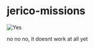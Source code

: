 # jerico-missions

![Yes](https://media2.giphy.com/media/dHpnnC7CdvO5G/giphy.gif?cid=ecf05e47agbaqqy3t9jmeisp2kkwzjhvj90hma0dv0rma3wj&rid=giphy.gif)

no no no, it doesnt work at all yet
